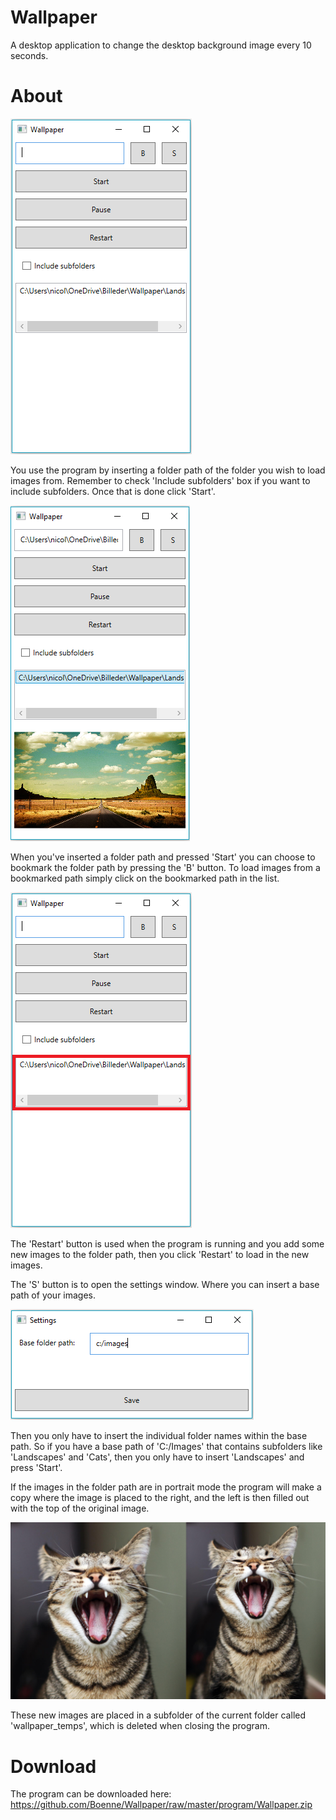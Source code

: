 # Wallpaper
A desktop application to change the desktop background image every 10 seconds.

# About

![alt tag](https://github.com/Boenne/Wallpaper/blob/master/readme_images/program.png)

You use the program by inserting a folder path of the folder you wish to load images from. 
Remember to check 'Include subfolders' box if you want to include subfolders. Once that is done click 'Start'.

![alt tag](https://github.com/Boenne/Wallpaper/blob/master/readme_images/program_running.png)

When you've inserted a folder path and pressed 'Start' you can choose to bookmark the folder path by pressing the 'B' button.
To load images from a bookmarked path simply click on the bookmarked path in the list.

![alt tag](https://github.com/Boenne/Wallpaper/blob/master/readme_images/program_bookmarks.png)

The 'Restart' button is used when the program is running and you add some new images to the folder path, 
then you click 'Restart' to load in the new images.

The 'S' button is to open the settings window. Where you can insert a base path of your images.

![alt tag](https://github.com/Boenne/Wallpaper/blob/master/readme_images/settings.png)

Then you only have to insert the individual folder names within the base path. 
So if you have a base path of 'C:/Images' that contains subfolders like 'Landscapes' and 'Cats', then you only have to insert 'Landscapes' and press 'Start'.

If the images in the folder path are in portrait mode the program will make a copy where the image is placed to the right,
and the left is then filled out with the top of the original image.

![alt tag](https://github.com/Boenne/Wallpaper/blob/master/readme_images/portrait_background.jpg)

These new images are placed in a subfolder of the current folder called 'wallpaper_temps', which is deleted when closing the program.

# Download
The program can be downloaded here: https://github.com/Boenne/Wallpaper/raw/master/program/Wallpaper.zip
